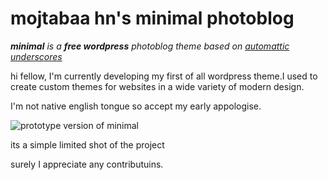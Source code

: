 # mojtabaa hn's minimal photoblog
*__minimal__ is a __free wordpress__ photoblog theme based on [automattic underscores](http://google.com/?q=automattic+underscores)*

hi fellow, I'm currently developing my first of all wordpress theme.I used to create custom themes for websites in a wide variety of modern design.

I'm not native english tongue so accept my early appologise.

![prototype version of minimal](http://s6.picofile.com/file/8242464626/minimal.gif)

its a simple limited shot of the project

surely I appreciate any contributuins.
